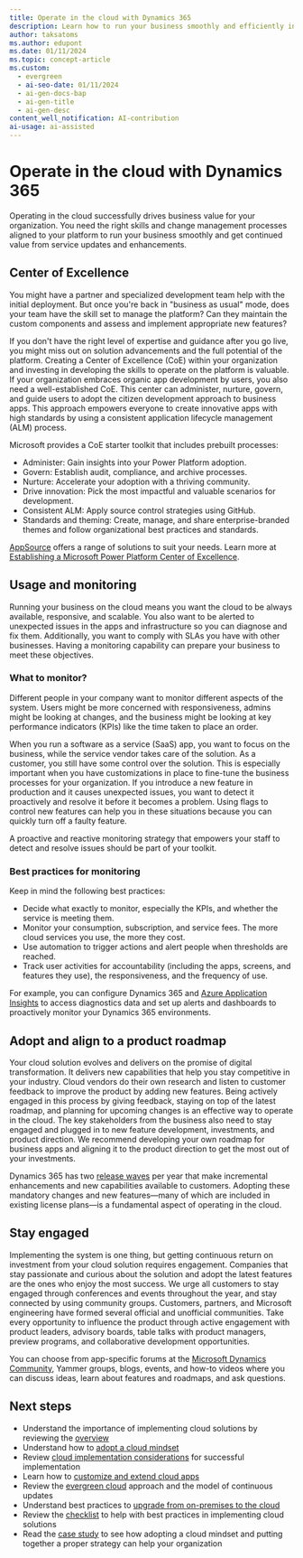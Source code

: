 ```yaml
---
title: Operate in the cloud with Dynamics 365
description: Learn how to run your business smoothly and efficiently in the cloud and take advantage of service updates and enhancements.
author: taksatoms
ms.author: edupont
ms.date: 01/11/2024
ms.topic: concept-article
ms.custom:
  - evergreen
  - ai-seo-date: 01/11/2024
  - ai-gen-docs-bap
  - ai-gen-title
  - ai-gen-desc
content_well_notification: AI-contribution
ai-usage: ai-assisted
---
```


# Operate in the cloud with Dynamics 365

Operating in the cloud successfully drives business value for your organization. You need the right skills and change management processes aligned to your platform to run your business smoothly and get continued value from service updates and enhancements.

## Center of Excellence

You might have a partner and specialized development team help with the initial deployment. But once you're back in "business as usual" mode, does your team have the skill set to manage the platform? Can they maintain the custom components and assess and implement appropriate new features?

If you don't have the right level of expertise and guidance after you go live, you might miss out on solution advancements and the full potential of the platform. Creating a Center of Excellence (CoE) within your organization and investing in developing the skills to operate on the platform is valuable. If your organization embraces organic app development by users, you also need a well-established CoE. This center can administer, nurture, govern, and guide users to adopt the citizen development approach to business apps. This approach empowers everyone to create innovative apps with high standards by using a consistent application lifecycle management (ALM) process.

Microsoft provides a CoE starter toolkit that includes prebuilt processes:

- Administer: Gain insights into your Power Platform adoption.
- Govern: Establish audit, compliance, and archive processes.
- Nurture: Accelerate your adoption with a thriving community.
- Drive innovation: Pick the most impactful and valuable scenarios for development.
- Consistent ALM: Apply source control strategies using GitHub.
- Standards and theming: Create, manage, and share enterprise-branded themes and follow organizational best practices and standards.

[AppSource](https://appsource.microsoft.com/) offers a range of solutions to suit your needs. Learn more at [Establishing a Microsoft Power Platform Center of Excellence](/power-platform/guidance/adoption/coe).

## Usage and monitoring

Running your business on the cloud means you want the cloud to be always available, responsive, and scalable. You also want to be alerted to unexpected issues in the apps and infrastructure so you can diagnose and fix them. Additionally, you want to comply with SLAs you have with other businesses. Having a monitoring capability can prepare your business to meet these objectives.

### What to monitor?

Different people in your company want to monitor different aspects of the system. Users might be more concerned with responsiveness, admins might be looking at changes, and the business might be looking at key performance indicators (KPIs) like the time taken to place an order.

When you run a software as a service (SaaS) app, you want to focus on the business, while the service vendor takes care of the solution. As a customer, you still have some control over the solution. This is especially important when you have customizations in place to fine-tune the business processes for your organization. If you introduce a new feature in production and it causes unexpected issues, you want to detect it proactively and resolve it before it becomes a problem. Using flags to control new features can help you in these situations because you can quickly turn off a faulty feature.

A proactive and reactive monitoring strategy that empowers your staff to detect and resolve issues should be part of your toolkit.

### Best practices for monitoring

Keep in mind the following best practices:

- Decide what exactly to monitor, especially the KPIs, and whether the service is meeting them.
- Monitor your consumption, subscription, and service fees. The more cloud services you use, the more they cost.
- Use automation to trigger actions and alert people when thresholds are reached.
- Track user activities for accountability (including the apps, screens, and features they use), the responsiveness, and the frequency of use.

For example, you can configure Dynamics 365 and [Azure Application Insights](/azure/azure-monitor/app/app-insights-overview) to access diagnostics data and set up alerts and dashboards to proactively monitor your Dynamics 365 environments.

## Adopt and align to a product roadmap

Your cloud solution evolves and delivers on the promise of digital transformation. It delivers new capabilities that help you stay competitive in your industry. Cloud vendors do their own research and listen to customer feedback to improve the product by adding new features. Being actively engaged in this process by giving feedback, staying on top of the latest roadmap, and planning for upcoming changes is an effective way to operate in the cloud. The key stakeholders from the business also need to stay engaged and plugged in to new feature development, investments, and product direction. We recommend developing your own roadmap for business apps and aligning it to the product direction to get the most out of your investments.

Dynamics 365 has two [release waves](/dynamics365/release-plans/) per year that make incremental enhancements and new capabilities available to customers. Adopting these mandatory changes and new features&mdash;many of which are included in existing license plans&mdash;is a fundamental aspect of operating in the cloud.

## Stay engaged

Implementing the system is one thing, but getting continuous return on investment from your cloud solution requires engagement. Companies that stay passionate and curious about the solution and adopt the latest features are the ones who enjoy the most success. We urge all customers to stay engaged through conferences and events throughout the year, and stay connected by using community groups. Customers, partners, and Microsoft engineering have formed several official and unofficial communities. Take every opportunity to influence the product through active engagement with product leaders, advisory boards, table talks with product managers, preview programs, and collaborative development opportunities.

You can choose from app-specific forums at the [Microsoft Dynamics Community](https://community.dynamics.com/), Yammer groups, blogs, events, and how-to videos where you can discuss ideas, learn about features and roadmaps, and ask questions.

## Next steps

- Understand the importance of implementing cloud solutions by reviewing the [overview](implementing-cloud-solutions.md)
- Understand how to [adopt a cloud mindset](implementing-cloud-solutions-adopt-cloud-mindset.md)
- Review [cloud implementation considerations](implementing-cloud-solutions-cloud-implementation.md) for successful implementation
- Learn how to [customize and extend cloud apps](implementing-cloud-solutions-customize-extend-cloud-applications.md)
- Review the [evergreen cloud](implementing-cloud-solutions-evergreen-cloud.md) approach and the model of continuous updates
- Understand best practices to [upgrade from on-premises to the cloud](implementing-cloud-solutions-upgrade-from-onpremises-to-cloud.md)
- Review the [checklist](implementing-cloud-solutions-checklist.md) to help with best practices in implementing cloud solutions
- Read the [case study](implementing-cloud-solutions-case-study.md) to see how adopting a cloud mindset and putting together a proper strategy can help your organization
